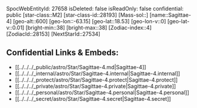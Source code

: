 ﻿---
location: [18.53,63.15,600]
type: Star
tags:
- astro/Star

---
SpocWebEntityId: 27658
isDeleted: false
isReadOnly: false
confidential: public
[star-class::M2]
[star-class-id::28193]
[Mass-sol::]
[name::Sagittae-4]
[geo-alt::600]
[geo-lon::-63.15]
[geo-lat::18.53]
[geo-lon-v::0]
[geo-lat-v::0.01]
[bright-min::38]
[bright-max::38]
[Zodiac-index::4]
[ZodiacId::28153]
[NextStarId::27534]



## Confidential Links & Embeds: 
- [[../../../_public/astro/Star/Sagittae-4.md|Sagittae-4]] 
- [[../../../_internal/astro/Star/Sagittae-4.internal|Sagittae-4.internal]] 
- [[../../../_protect/astro/Star/Sagittae-4.protect|Sagittae-4.protect]] 
- [[../../../_private/astro/Star/Sagittae-4.private|Sagittae-4.private]] 
- [[../../../_personal/astro/Star/Sagittae-4.personal|Sagittae-4.personal]] 
- [[../../../_secret/astro/Star/Sagittae-4.secret|Sagittae-4.secret]] 
